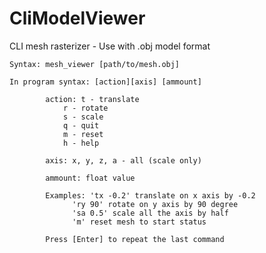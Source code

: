 # CliModelViewer

CLI mesh rasterizer - Use with .obj model format

	Syntax: mesh_viewer [path/to/mesh.obj]
		
	In program syntax: [action][axis] [ammount]
								
			action: t - translate				
				r - rotate			
				s - scale				
				q - quit				
				m - reset
				h - help				
									
			axis: x, y, z, a - all (scale only) 		
									
			ammount: float value				
									
			Examples: 'tx -0.2' translate on x axis by -0.2 
				  'ry 90' rotate on y axis by 90 degree
				  'sa 0.5' scale all the axis by half
				  'm' reset mesh to start status

			Press [Enter] to repeat the last command